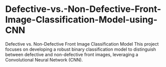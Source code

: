 # Defective-vs.-Non-Defective-Front-Image-Classification-Model-using-CNN
Defective vs. Non-Defective Front Image Classification Model  This project focuses on developing a robust binary classification model to distinguish between defective and non-defective front images, leveraging a Convolutional Neural Network (CNN). 
